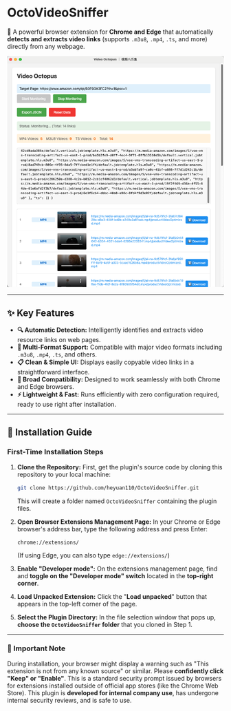 # OctoVideoSniffer

🦑 A powerful browser extension for **Chrome and Edge** that automatically **detects and extracts video links** (supports `.m3u8`, `.mp4`, `.ts`, and more) directly from any webpage.

![Demo Screenshot](./demo.png)

---

## ✨ Key Features

* **🔍 Automatic Detection:** Intelligently identifies and extracts video resource links on web pages.
* **🧠 Multi-Format Support:** Compatible with major video formats including `.m3u8`, `.mp4`, `.ts`, and others.
* **📋 Clean & Simple UI:** Displays easily copyable video links in a straightforward interface.
* **🧩 Broad Compatibility:** Designed to work seamlessly with both Chrome and Edge browsers.
* **⚡ Lightweight & Fast:** Runs efficiently with zero configuration required, ready to use right after installation.

---

## 🚀 Installation Guide

### First-Time Installation Steps

1.  **Clone the Repository:**
    First, get the plugin's source code by cloning this repository to your local machine:
    ```bash
    git clone https://github.com/heyuan110/OctoVideoSniffer.git
    ```
    This will create a folder named `OctoVideoSniffer` containing the plugin files.

2.  **Open Browser Extensions Management Page:**
    In your Chrome or Edge browser's address bar, type the following address and press Enter:
    ```
    chrome://extensions/
    ```
    (If using Edge, you can also type `edge://extensions/`)

3.  **Enable "Developer mode":**
    On the extensions management page, find and **toggle on the "Developer mode" switch** located in the **top-right corner**.

4.  **Load Unpacked Extension:**
    Click the "**Load unpacked**" button that appears in the top-left corner of the page.

5.  **Select the Plugin Directory:**
    In the file selection window that pops up, **choose the `OctoVideoSniffer` folder** that you cloned in Step 1.

---

### 🚨 Important Note

During installation, your browser might display a warning such as "This extension is not from any known source" or similar. Please **confidently click "Keep" or "Enable"**. This is a standard security prompt issued by browsers for extensions installed outside of official app stores (like the Chrome Web Store). This plugin is **developed for internal company use**, has undergone internal security reviews, and is safe to use.
